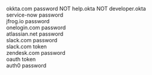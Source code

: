 okkta.com password NOT help.okta NOT developer.okta <br>
service-now password <br>
jfrog.io password <br>
onelogin.com password <br>
atlassian.net password <br>
slack.com password <br> 
slack.com token <br>
zendesk.com password <br>
oauth token <br>
auth0 password <br>
